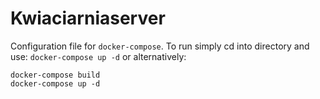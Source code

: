 # Kwiaciarniaserver

Configuration file for `docker-compose`.
To run simply cd into directory and use:
`docker-compose up -d`
or alternatively:
```
docker-compose build
docker-compose up -d
```
